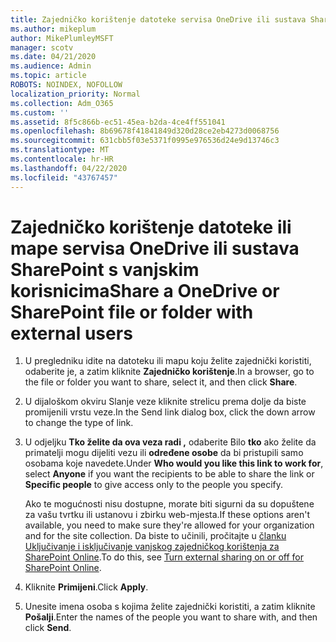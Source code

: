 ```yaml
---
title: Zajedničko korištenje datoteke servisa OneDrive ili sustava SharePoint s vanjskim korisnicima
ms.author: mikeplum
author: MikePlumleyMSFT
manager: scotv
ms.date: 04/21/2020
ms.audience: Admin
ms.topic: article
ROBOTS: NOINDEX, NOFOLLOW
localization_priority: Normal
ms.collection: Adm_O365
ms.custom: ''
ms.assetid: 8f5c866b-ec51-45ea-b2da-4ce4ff551041
ms.openlocfilehash: 8b69678f41841849d320d28ce2eb4273d0068756
ms.sourcegitcommit: 631cbb5f03e5371f0995e976536d24e9d13746c3
ms.translationtype: MT
ms.contentlocale: hr-HR
ms.lasthandoff: 04/22/2020
ms.locfileid: "43767457"
---
```

# <a name="share-a-onedrive-or-sharepoint-file-or-folder-with-external-users"></a><span data-ttu-id="0f893-102">Zajedničko korištenje datoteke ili mape servisa OneDrive ili sustava SharePoint s vanjskim korisnicima</span><span class="sxs-lookup"><span data-stu-id="0f893-102">Share a OneDrive or SharePoint file or folder with external users</span></span>

1. <span data-ttu-id="0f893-103">U pregledniku idite na datoteku ili mapu koju želite zajednički koristiti, odaberite je, a zatim kliknite **Zajedničko korištenje**.</span><span class="sxs-lookup"><span data-stu-id="0f893-103">In a browser, go to the file or folder you want to share, select it, and then click **Share**.</span></span>
    
2. <span data-ttu-id="0f893-104">U dijaloškom okviru Slanje veze kliknite strelicu prema dolje da biste promijenili vrstu veze.</span><span class="sxs-lookup"><span data-stu-id="0f893-104">In the Send link dialog box, click the down arrow to change the type of link.</span></span>
    
3. <span data-ttu-id="0f893-105">U odjeljku **Tko želite da ova veza radi ,** odaberite Bilo **tko** ako želite da primatelji mogu dijeliti vezu ili **određene osobe** da bi pristupili samo osobama koje navedete.</span><span class="sxs-lookup"><span data-stu-id="0f893-105">Under **Who would you like this link to work for**, select **Anyone** if you want the recipients to be able to share the link or **Specific people** to give access only to the people you specify.</span></span> 
    
    <span data-ttu-id="0f893-106">Ako te mogućnosti nisu dostupne, morate biti sigurni da su dopuštene za vašu tvrtku ili ustanovu i zbirku web-mjesta.</span><span class="sxs-lookup"><span data-stu-id="0f893-106">If these options aren't available, you need to make sure they're allowed for your organization and for the site collection.</span></span> <span data-ttu-id="0f893-107">Da biste to učinili, pročitajte u [članku Uključivanje i isključivanje vanjskog zajedničkog korištenja za SharePoint Online](https://go.microsoft.com/fwlink/?linkid=866426).</span><span class="sxs-lookup"><span data-stu-id="0f893-107">To do this, see [Turn external sharing on or off for SharePoint Online](https://go.microsoft.com/fwlink/?linkid=866426).</span></span>
    
4. <span data-ttu-id="0f893-108">Kliknite **Primijeni**.</span><span class="sxs-lookup"><span data-stu-id="0f893-108">Click **Apply**.</span></span>
    
5. <span data-ttu-id="0f893-109">Unesite imena osoba s kojima želite zajednički koristiti, a zatim kliknite **Pošalji**.</span><span class="sxs-lookup"><span data-stu-id="0f893-109">Enter the names of the people you want to share with, and then click **Send**.</span></span>
    

